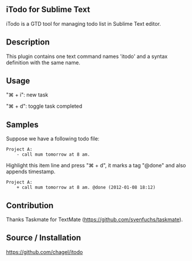 iTodo for Sublime Text
------------------

iTodo is a GTD tool for managing todo list in Sublime Text editor.

Description
------------------

This plugin contains one text command names 'itodo' and a syntax definition with the same name.

Usage 
------------------
"⌘ + i": new task 

"⌘ + d": toggle task completed


Samples 
------------------

Suppose we have a following todo file:

	Project A:
		- call mum tomorrow at 8 am.

Highlight this item line and press "⌘ + d", it marks a tag "@done" and also appends timestamp.

	Project A:
		+ call mum tomorrow at 8 am. @done (2012-01-08 18:12)


Contribution
------------------

Thanks Taskmate for TextMate (https://github.com/svenfuchs/taskmate).


Source / Installation 
------------------

https://github.com/chagel/itodo